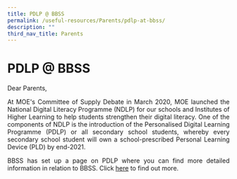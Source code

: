 ```yaml
---
title: PDLP @ BBSS
permalink: /useful-resources/Parents/pdlp-at-bbss/
description: ""
third_nav_title: Parents
---
```

# PDLP @ BBSS

Dear Parents,

  

<p style="text-align: justify;">At MOE's Committee of Supply Debate in March 2020, MOE launched the National Digital Literacy Programme (NDLP) for our schools and Institutes of Higher Learning to help students strengthen their digital literacy. One of the components of NDLP is the introduction of the Personalised Digital Learning Programme (PDLP) or all secondary school students, whereby every secondary school student will own a school-prescribed Personal Learning Device (PLD) by end-2021.</p>

<p style="text-align: justify;">BBSS has set up a page on PDLP where you can find more detailed information in relation to BBSS. Click <a href="https://sites.google.com/moe.edu.sg/bbsspdlp/bbss-pdlp" target="_blank">here</a> to find out more.</p>